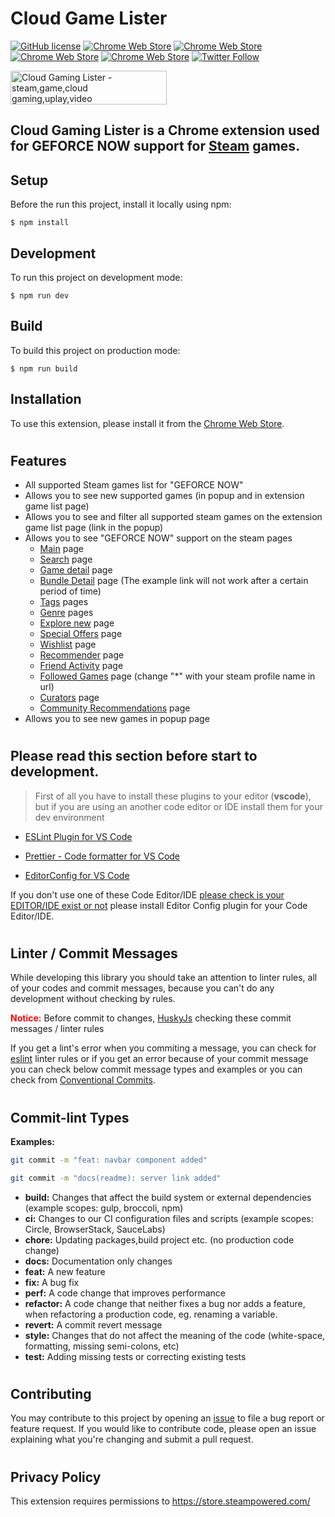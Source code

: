 # Cloud Game Lister

[![GitHub license](https://img.shields.io/badge/license-APACHE-blue.svg)](https://github.com/aducad/cloud-game-lister/blob/master/LICENSE)
[![Chrome Web Store](https://img.shields.io/chrome-web-store/d/cpmaennmoijiboghaekpledlgbojhdml.svg)](https://chrome.google.com/webstore/detail/cloud-gaming-lister/cpmaennmoijiboghaekpledlgbojhdml)
[![Chrome Web Store](https://img.shields.io/chrome-web-store/stars/cpmaennmoijiboghaekpledlgbojhdml.svg)](https://chrome.google.com/webstore/detail/cloud-gaming-lister/cpmaennmoijiboghaekpledlgbojhdml)
[![Chrome Web Store](https://img.shields.io/chrome-web-store/rating-count/cpmaennmoijiboghaekpledlgbojhdml.svg)](https://chrome.google.com/webstore/detail/cloud-gaming-lister/cpmaennmoijiboghaekpledlgbojhdml)
[![Chrome Web Store](https://img.shields.io/chrome-web-store/price/cpmaennmoijiboghaekpledlgbojhdml.svg)](https://chrome.google.com/webstore/detail/cloud-gaming-lister/cpmaennmoijiboghaekpledlgbojhdml)
[![Twitter Follow](https://img.shields.io/twitter/follow/steamextensions)](https://twitter.com/steamextensions)

<a href="https://www.producthunt.com/posts/cloud-gaming-lister?utm_source=badge-featured&utm_medium=badge&utm_souce=badge-cloud-gaming-lister" target="_blank"><img src="https://api.producthunt.com/widgets/embed-image/v1/featured.svg?post_id=292030&theme=dark" alt="Cloud Gaming Lister - steam,game,cloud gaming,uplay,video game,epic,xcloud | Product Hunt" style="width: 250px; height: 54px;" width="250" height="54" /></a>

## Cloud Gaming Lister is a Chrome extension used for GEFORCE NOW support for [Steam](https://store.steampowered.com/) games.

## Setup

Before the run this project, install it locally using npm:

```
$ npm install
```

## Development

To run this project on development mode:

```
$ npm run dev
```

## Build

To build this project on production mode:

```
$ npm run build
```

## Installation

To use this extension, please install it from the [Chrome Web Store](https://chrome.google.com/webstore/detail/cloud-gaming-lister/cpmaennmoijiboghaekpledlgbojhdml).

#

## Features

- All supported Steam games list for "GEFORCE NOW"
- Allows you to see new supported games (in popup and in extension game list page)
- Allows you to see and filter all supported steam games on the extension game list page (link in the popup)
- Allows you to see "GEFORCE NOW" support on the steam pages
  - [Main](https://store.steampowered.com/) page
  - [Search](https://store.steampowered.com/search) page
  - [Game detail](https://store.steampowered.com/app/680420/OUTRIDERS/) page
  - [Bundle Detail](https://store.steampowered.com/bundle/4995/EVERSPACE__Ultimate_Edition/) page (The example link will not work after a certain period of time)
  - [Tags](https://store.steampowered.com/tags/en/Competitive) pages
  - [Genre](https://store.steampowered.com/genre/Free%20to%20Play/) pages
  - [Explore new](https://store.steampowered.com/explore/new) page
  - [Special Offers](https://store.steampowered.com/specials) page
  - [Wishlist](https://store.steampowered.com/wishlist/profiles) page
  - [Recommender](https://store.steampowered.com/recommender) page
  - [Friend Activity](https://store.steampowered.com/recommended/friendactivity/) page
  - [Followed Games](https://steamcommunity.com/id/*/followedgames) page (change "\*" with your steam profile name in url)
  - [Curators](https://store.steampowered.com/curators/) page
  - [Community Recommendations](https://store.steampowered.com/communityrecommendations/) page
- Allows you to see new games in popup page

#

## Please read this section before start to development.

> First of all you have to install these plugins to your editor (**vscode**), but if you are using an another code editor or IDE install them for your dev environment

- [ESLint Plugin for VS Code](https://marketplace.visualstudio.com/items?itemName=dbaeumer.vscode-eslint)

- [Prettier - Code formatter for VS Code](https://marketplace.visualstudio.com/items?itemName=esbenp.prettier-vscode)

- [EditorConfig for VS Code](https://marketplace.visualstudio.com/items?itemName=EditorConfig.EditorConfig)

If you don't use one of these Code Editor/IDE [please check is your EDITOR/IDE exist or not](https://editorconfig.org/#download) please install Editor Config plugin for your Code Editor/IDE.

#

## Linter / Commit Messages

While developing this library you should take an attention to linter rules, all of your codes and commit messages, because you can't do any development without checking by rules.

<span style="color:red;">**Notice:**</span> Before commit to changes, [HuskyJs](https://github.com/typicode/husky) checking these commit messages / linter rules

If you get a lint's error when you commiting a message, you can check for [eslint](https://eslint.org/docs/user-guide/getting-started) linter rules or if you get an error because of your commit message you can check below commit message types and examples or you can check from [Conventional Commits](https://www.conventionalcommits.org/en/v1.0.0/).

#

## **Commit-lint Types**

**Examples:**

```bash
git commit -m "feat: navbar component added"
```

```bash
git commit -m "docs(readme): server link added"
```

- **build:** Changes that affect the build system or external dependencies (example scopes: gulp, broccoli, npm)
- **ci:** Changes to our CI configuration files and scripts (example scopes: Circle, BrowserStack, SauceLabs)
- **chore:** Updating packages,build project etc. (no production code change)
- **docs:** Documentation only changes
- **feat:** A new feature
- **fix:** A bug fix
- **perf:** A code change that improves performance
- **refactor:** A code change that neither fixes a bug nor adds a feature, when refactoring a production code, eg. renaming a variable.
- **revert:** A commit revert message
- **style:** Changes that do not affect the meaning of the code (white-space, formatting, missing semi-colons, etc)
- **test:** Adding missing tests or correcting existing tests

#

## Contributing

You may contribute to this project by opening an [issue](issues) to file a bug report or feature request. If you would like to contribute code, please open an issue explaining what you're changing and submit a pull request.

#

## Privacy Policy

This extension requires permissions to <https://store.steampowered.com/>
